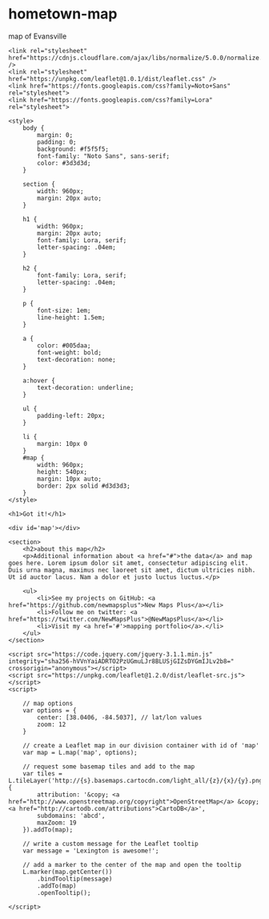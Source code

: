 # hometown-map
map of Evansville
<!DOCTYPE html>
<html>

<head>
	<meta charset=utf-8 />
	<title>Web Page Template</title>
	<meta name='viewport' content='initial-scale=1,maximum-scale=1,user-scalable=no' />

	<link rel="stylesheet" href="https://cdnjs.cloudflare.com/ajax/libs/normalize/5.0.0/normalize.css" />
	<link rel="stylesheet" href="https://unpkg.com/leaflet@1.0.1/dist/leaflet.css" />
	<link href="https://fonts.googleapis.com/css?family=Noto+Sans" rel="stylesheet">
	<link href="https://fonts.googleapis.com/css?family=Lora" rel="stylesheet">

	<style>
		body {
			margin: 0;
			padding: 0;
			background: #f5f5f5;
			font-family: "Noto Sans", sans-serif;
			color: #3d3d3d;
		}

		section {
			width: 960px;
			margin: 20px auto;
		}

		h1 {
			width: 960px;
			margin: 20px auto;
			font-family: Lora, serif;
			letter-spacing: .04em;
		}

		h2 {
			font-family: Lora, serif;
			letter-spacing: .04em;
		}

		p {
			font-size: 1em;
			line-height: 1.5em;
		}

		a {
			color: #005daa;
			font-weight: bold;
			text-decoration: none;
		}

		a:hover {
			text-decoration: underline;
		}

		ul {
			padding-left: 20px;
		}

		li {
			margin: 10px 0
		}
		#map {
			width: 960px;
			height: 540px;
			margin: 10px auto;
			border: 2px solid #d3d3d3;
		}
	</style>
</head>

<body>

	<h1>Got it!</h1>

	<div id='map'></div>

	<section>
		<h2>about this map</h2>
		<p>Additional information about <a href="#">the data</a> and map goes here. Lorem ipsum dolor sit amet, consectetur adipiscing elit. Duis urna magna, maximus nec laoreet sit amet, dictum ultricies nibh. Ut id auctor lacus. Nam a dolor et justo luctus luctus.</p>

		<ul>
			<li>See my projects on GitHub: <a href="https://github.com/newmapsplus">New Maps Plus</a></li>
			<li>Follow me on twitter: <a href="https://twitter.com/NewMapsPlus">@NewMapsPlus</a></li>
			<li>Visit my <a href='#'>mapping portfolio</a>.</li>
		</ul>
	</section>

	<script src="https://code.jquery.com/jquery-3.1.1.min.js" integrity="sha256-hVVnYaiADRTO2PzUGmuLJr8BLUSjGIZsDYGmIJLv2b8=" crossorigin="anonymous"></script>
	<script src="https://unpkg.com/leaflet@1.2.0/dist/leaflet-src.js"></script>
	<script>

		// map options
		var options = {
			center: [38.0406, -84.5037], // lat/lon values
			zoom: 12
		}

		// create a Leaflet map in our division container with id of 'map'
		var map = L.map('map', options);

		// request some basemap tiles and add to the map
		var tiles = L.tileLayer('http://{s}.basemaps.cartocdn.com/light_all/{z}/{x}/{y}.png', {
			attribution: '&copy; <a href="http://www.openstreetmap.org/copyright">OpenStreetMap</a> &copy; <a href="http://cartodb.com/attributions">CartoDB</a>',
			subdomains: 'abcd',
			maxZoom: 19
		}).addTo(map);

		// write a custom message for the Leaflet tooltip
		var message = 'Lexington is awesome!';

		// add a marker to the center of the map and open the tooltip
		L.marker(map.getCenter())
			.bindTooltip(message)
			.addTo(map)
			.openTooltip();

	</script>

</body>

</html>
